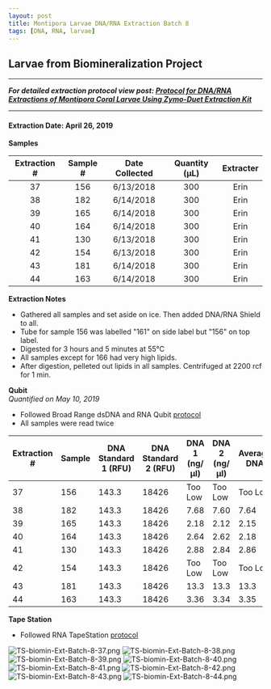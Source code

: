 ```yaml
---
layout: post
title: Montipora Larvae DNA/RNA Extraction Batch 8
tags: [DNA, RNA, larvae]
---
```


## Larvae from Biomineralization Project

--- 
***For detailed extraction protocol view post: [Protocol for DNA/RNA Extractions of Montipora Coral Larvae Using Zymo-Duet Extraction Kit](https://echille.github.io/E.-Chille-Open-Lab-Notebook/Protocol-for-DNA-RNA-Extractions-of-Montipora-Coral-Larvae-Using-Zymo-Duet-Extraction-Kit/)***

---


#### Extraction Date: April 26, 2019
**Samples**

|Extraction #|Sample #|Date Collected|Quantity (µL)|Extracter|
|:------------:|:-----:|:-------:|:------:|:------:|
|37|156|6/13/2018|300|Erin|
|38|182|6/14/2018|300|Erin|
|39|165|6/14/2018|300|Erin|
|40|164|6/14/2018|300|Erin|
|41|130|6/13/2018|300|Erin|
|42|154|6/13/2018|300|Erin|
|43|181|6/14/2018|300|Erin|
|44|163|6/14/2018|300|Erin|

**Extraction Notes**
- Gathered all samples and set aside on ice. Then added DNA/RNA Shield to all.
- Tube for sample 156 was labelled "161" on side label but "156" on top label.
- Digested for 3 hours and 5 minutes at 55°C
- All samples except for 166 had very high lipids.
- After digestion, pelleted out lipids in all samples. Centrifuged at 2200 rcf for 1 min.

**Qubit**  
*Quantified on May 10, 2019*  
- Followed Broad Range dsDNA and RNA Qubit [protocol](https://meschedl.github.io/MESPutnam_Open_Lab_Notebook/Qubit-Protocol/)
- All samples were read twice 

|Extraction #|Sample|DNA Standard 1 (RFU)|DNA Standard 2 (RFU)|DNA 1 (ng/µl)|DNA 2 (ng/µl)|Average DNA| RNA Standard 1 (RFU)| RNA Standard 2 (RFU)| RNA 1 (ng/µl)|RNA 2 (ng/ul)|Average RNA|
|--------|------|----------|----------|-------------|-------------|-------------|-------------|----|----|----|----|
|37|156|143.3|18426|Too Low|Too Low|Too Low|389.4|11715|264|268|266|
|38|182|143.3|18426|7.68|7.60|7.64|389.4|11715|109|110|109.5|
|39|165|143.3|18426|2.18|2.12|2.15|389.4|11715|179|179|179|
|40|164|143.3|18426|2.64|2.62|2.18|389.4|11715|129|129|129|
|41|130|143.3|18426|2.88|2.84|2.86|389.4|11715|306|306|306|
|42|154|143.3|18426|Too Low|Too Low|Too Low|389.4|11715|53.4|53.0|53.2|
|43|181|143.3|18426|13.3|13.3|13.3|389.4|11715|138|138|138|
|44|163|143.3|18426|3.36|3.34|3.35|389.4|11715|140|140|140|


**Tape Station**  
- Followed RNA TapeStation [protocol](https://meschedl.github.io/MESPutnam_Open_Lab_Notebook/RNA-TapeStation-Protocol/)

![TS-biomin-Ext-Batch-8-37.png](https://raw.githubusercontent.com/echille/E.-Chille-Open-Lab-Notebook/master/images/TS-biomin-Ext-Batch-8-37.png)
![TS-biomin-Ext-Batch-8-38.png](https://raw.githubusercontent.com/echille/E.-Chille-Open-Lab-Notebook/master/images/TS-biomin-Ext-Batch-8-38.png)
![TS-biomin-Ext-Batch-8-39.png](https://raw.githubusercontent.com/echille/E.-Chille-Open-Lab-Notebook/master/images/TS-biomin-Ext-Batch-8-39.png)
![TS-biomin-Ext-Batch-8-40.png](https://raw.githubusercontent.com/echille/E.-Chille-Open-Lab-Notebook/master/images/TS-biomin-Ext-Batch-8-40.png)
![TS-biomin-Ext-Batch-8-41.png](https://raw.githubusercontent.com/echille/E.-Chille-Open-Lab-Notebook/master/images/TS-biomin-Ext-Batch-8-41.png)
![TS-biomin-Ext-Batch-8-42.png](https://raw.githubusercontent.com/echille/E.-Chille-Open-Lab-Notebook/master/images/TS-biomin-Ext-Batch-8-42.png)
![TS-biomin-Ext-Batch-8-43.png](https://raw.githubusercontent.com/echille/E.-Chille-Open-Lab-Notebook/master/images/TS-biomin-Ext-Batch-8-43.png)
![TS-biomin-Ext-Batch-8-44.png](https://raw.githubusercontent.com/echille/E.-Chille-Open-Lab-Notebook/master/images/TS-biomin-Ext-Batch-8-44.png)